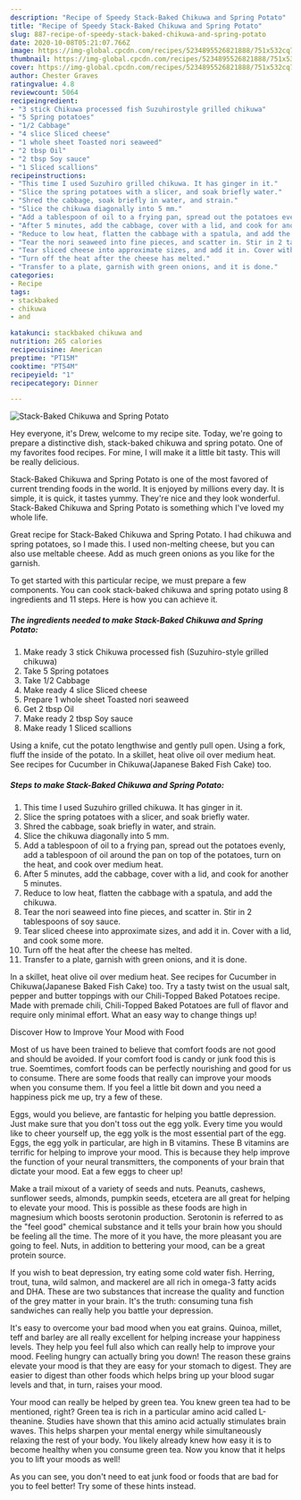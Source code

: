 ```yaml
---
description: "Recipe of Speedy Stack-Baked Chikuwa and Spring Potato"
title: "Recipe of Speedy Stack-Baked Chikuwa and Spring Potato"
slug: 887-recipe-of-speedy-stack-baked-chikuwa-and-spring-potato
date: 2020-10-08T05:21:07.766Z
image: https://img-global.cpcdn.com/recipes/5234895526821888/751x532cq70/stack-baked-chikuwa-and-spring-potato-recipe-main-photo.jpg
thumbnail: https://img-global.cpcdn.com/recipes/5234895526821888/751x532cq70/stack-baked-chikuwa-and-spring-potato-recipe-main-photo.jpg
cover: https://img-global.cpcdn.com/recipes/5234895526821888/751x532cq70/stack-baked-chikuwa-and-spring-potato-recipe-main-photo.jpg
author: Chester Graves
ratingvalue: 4.8
reviewcount: 5064
recipeingredient:
- "3 stick Chikuwa processed fish Suzuhirostyle grilled chikuwa"
- "5 Spring potatoes"
- "1/2 Cabbage"
- "4 slice Sliced cheese"
- "1 whole sheet Toasted nori seaweed"
- "2 tbsp Oil"
- "2 tbsp Soy sauce"
- "1 Sliced scallions"
recipeinstructions:
- "This time I used Suzuhiro grilled chikuwa. It has ginger in it."
- "Slice the spring potatoes with a slicer, and soak briefly water."
- "Shred the cabbage, soak briefly in water, and strain."
- "Slice the chikuwa diagonally into 5 mm."
- "Add a tablespoon of oil to a frying pan, spread out the potatoes evenly, add a tablespoon of oil around the pan on top of the potatoes, turn on the heat, and cook over medium heat."
- "After 5 minutes, add the cabbage, cover with a lid, and cook for another 5 minutes."
- "Reduce to low heat, flatten the cabbage with a spatula, and add the chikuwa."
- "Tear the nori seaweed into fine pieces, and scatter in. Stir in 2 tablespoons of soy sauce."
- "Tear sliced cheese into approximate sizes, and add it in. Cover with a lid, and cook some more."
- "Turn off the heat after the cheese has melted."
- "Transfer to a plate, garnish with green onions, and it is done."
categories:
- Recipe
tags:
- stackbaked
- chikuwa
- and

katakunci: stackbaked chikuwa and 
nutrition: 265 calories
recipecuisine: American
preptime: "PT15M"
cooktime: "PT54M"
recipeyield: "1"
recipecategory: Dinner

---
```



![Stack-Baked Chikuwa and Spring Potato](https://img-global.cpcdn.com/recipes/5234895526821888/751x532cq70/stack-baked-chikuwa-and-spring-potato-recipe-main-photo.jpg)

Hey everyone, it's Drew, welcome to my recipe site. Today, we're going to prepare a distinctive dish, stack-baked chikuwa and spring potato. One of my favorites food recipes. For mine, I will make it a little bit tasty. This will be really delicious.

Stack-Baked Chikuwa and Spring Potato is one of the most favored of current trending foods in the world. It is enjoyed by millions every day. It is simple, it is quick, it tastes yummy. They're nice and they look wonderful. Stack-Baked Chikuwa and Spring Potato is something which I've loved my whole life.

Great recipe for Stack-Baked Chikuwa and Spring Potato. I had chikuwa and spring potatoes, so I made this. I used non-melting cheese, but you can also use meltable cheese. Add as much green onions as you like for the garnish.


To get started with this particular recipe, we must prepare a few components. You can cook stack-baked chikuwa and spring potato using 8 ingredients and 11 steps. Here is how you can achieve it.

<!--inarticleads1-->

##### The ingredients needed to make Stack-Baked Chikuwa and Spring Potato:

1. Make ready 3 stick Chikuwa processed fish (Suzuhiro-style grilled chikuwa)
1. Take 5 Spring potatoes
1. Take 1/2 Cabbage
1. Make ready 4 slice Sliced cheese
1. Prepare 1 whole sheet Toasted nori seaweed
1. Get 2 tbsp Oil
1. Make ready 2 tbsp Soy sauce
1. Make ready 1 Sliced scallions


Using a knife, cut the potato lengthwise and gently pull open. Using a fork, fluff the inside of the potato. In a skillet, heat olive oil over medium heat. See recipes for Cucumber in Chikuwa(Japanese Baked Fish Cake) too. 

<!--inarticleads2-->

##### Steps to make Stack-Baked Chikuwa and Spring Potato:

1. This time I used Suzuhiro grilled chikuwa. It has ginger in it.
1. Slice the spring potatoes with a slicer, and soak briefly water.
1. Shred the cabbage, soak briefly in water, and strain.
1. Slice the chikuwa diagonally into 5 mm.
1. Add a tablespoon of oil to a frying pan, spread out the potatoes evenly, add a tablespoon of oil around the pan on top of the potatoes, turn on the heat, and cook over medium heat.
1. After 5 minutes, add the cabbage, cover with a lid, and cook for another 5 minutes.
1. Reduce to low heat, flatten the cabbage with a spatula, and add the chikuwa.
1. Tear the nori seaweed into fine pieces, and scatter in. Stir in 2 tablespoons of soy sauce.
1. Tear sliced cheese into approximate sizes, and add it in. Cover with a lid, and cook some more.
1. Turn off the heat after the cheese has melted.
1. Transfer to a plate, garnish with green onions, and it is done.


In a skillet, heat olive oil over medium heat. See recipes for Cucumber in Chikuwa(Japanese Baked Fish Cake) too. Try a tasty twist on the usual salt, pepper and butter toppings with our Chili-Topped Baked Potatoes recipe. Made with premade chili, Chili-Topped Baked Potatoes are full of flavor and require only minimal effort. What an easy way to change things up! 

Discover How to Improve Your Mood with Food


Most of us have been trained to believe that comfort foods are not good and should be avoided. If your comfort food is candy or junk food this is true. Soemtimes, comfort foods can be perfectly nourishing and good for us to consume. There are some foods that really can improve your moods when you consume them. If you feel a little bit down and you need a happiness pick me up, try a few of these.

Eggs, would you believe, are fantastic for helping you battle depression. Just make sure that you don't toss out the egg yolk. Every time you would like to cheer yourself up, the egg yolk is the most essential part of the egg. Eggs, the egg yolk in particular, are high in B vitamins. These B vitamins are terrific for helping to improve your mood. This is because they help improve the function of your neural transmitters, the components of your brain that dictate your mood. Eat a few eggs to cheer up!

Make a trail mixout of a variety of seeds and nuts. Peanuts, cashews, sunflower seeds, almonds, pumpkin seeds, etcetera are all great for helping to elevate your mood. This is possible as these foods are high in magnesium which boosts serotonin production. Serotonin is referred to as the "feel good" chemical substance and it tells your brain how you should be feeling all the time. The more of it you have, the more pleasant you are going to feel. Nuts, in addition to bettering your mood, can be a great protein source.

If you wish to beat depression, try eating some cold water fish. Herring, trout, tuna, wild salmon, and mackerel are all rich in omega-3 fatty acids and DHA. These are two substances that increase the quality and function of the grey matter in your brain. It's the truth: consuming tuna fish sandwiches can really help you battle your depression. 

It's easy to overcome your bad mood when you eat grains. Quinoa, millet, teff and barley are all really excellent for helping increase your happiness levels. They help you feel full also which can really help to improve your mood. Feeling hungry can actually bring you down! The reason these grains elevate your mood is that they are easy for your stomach to digest. They are easier to digest than other foods which helps bring up your blood sugar levels and that, in turn, raises your mood.

Your mood can really be helped by green tea. You knew green tea had to be mentioned, right? Green tea is rich in a particular amino acid called L-theanine. Studies have shown that this amino acid actually stimulates brain waves. This helps sharpen your mental energy while simultaneously relaxing the rest of your body. You likely already knew how easy it is to become healthy when you consume green tea. Now you know that it helps you to lift your moods as well!

As you can see, you don't need to eat junk food or foods that are bad for you to feel better! Try  some  of  these  hints  instead.


